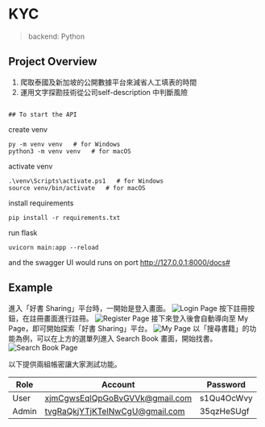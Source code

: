 # KYC

> backend: Python

## Project Overview
1. 爬取泰國及新加坡的公開數據平台來減省人工填表的時間
2. 運用文字探勘技術從公司self-description 中判斷風險

```

## To start the API

```
create venv

```
py -m venv venv   # for Windows
python3 -m venv venv   # for macOS
```

activate venv

```
.\venv\Scripts\activate.ps1   # for Windows
source venv/bin/activate   # for macOS
```
install requirements

```
pip install -r requirements.txt
```

run flask

```
uvicorn main:app --reload
```

and the swagger UI  would runs on port http://127.0.0.1:8000/docs#



## Example
進入「好書 Sharing」平台時，一開始是登入畫面。
![Login Page](./screenshot/1_login.png)
按下註冊按鈕，在註冊畫面進行註冊。
![Register Page](./screenshot/2_register.png)
接下來登入後會自動導向至 My Page，即可開始探索「好書 Sharing」平台。
![My Page](./screenshot/3_myPage.png)
以「搜尋書籍」的功能為例，可以在上方的選單列進入 Search Book 畫面，開始找書。
![Search Book Page](./screenshot/4_searchBook.png)

以下提供兩組帳密讓大家測試功能。

| Role | Account | Password |
| --- | --- | --- |
| User | xjmCgwsEqlQpGoBvGVVk@gmail.com | s1Qu4OcWvy |
| Admin | tvgRaQkjYTjKTelNwCgU@gmail.com | 35qzHeSUgf |

 
